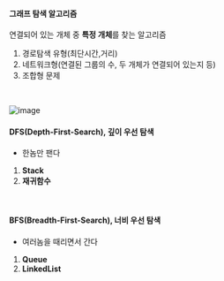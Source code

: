 #### 그래프 탐색 알고리즘
연결되어 있는 개체 중 **특정 개체**를 찾는 알고리즘
1. 경로탐색 유형(최단시간,거리)
2. 네트워크형(연결된 그룹의 수, 두 개체가 연결되어 있는지 등)
3. 조합형 문제
<br>

![image](https://github.com/chominyeong/tobigs_20-21_Hyehwa/assets/81460659/6516b461-7e88-46ba-ac6b-4fe9a9a98cac)

#### DFS(Depth-First-Search), 깊이 우선 탐색   
- 한놈만 팬다
1. **Stack**
2. **재귀함수**
<br>

#### BFS(Breadth-First-Search), 너비 우선 탐색   
- 여러놈을 때리면서 간다
1. **Queue**
2. **LinkedList**
